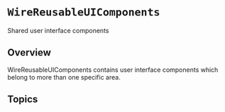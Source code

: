 # ``WireReusableUIComponents``

Shared user interface components

## Overview

WireReusableUIComponents contains user interface components which belong to more than one specific area.

## Topics
